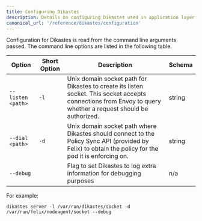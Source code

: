 ```yaml
---
title: Configuring Dikastes
description: Details on configuring Dikastes used in application layer policy. 
canonical_url: '/reference/dikastes/configuration'
---
```


Configuration for Dikastes is read from the command line arguments passed. The command line options
are listed in the following table.

| Option            | Short Option | Description  | Schema |
|-------------------|--------------|--------------|--------|
| `--listen <path>` | `-l`         | Unix domain socket path for Dikastes to create its listen socket. This socket accepts connections from Envoy to query whether a request should be authorized. | string |
| `--dial <path>`   | `-d`         | Unix domain socket path where Dikastes should connect to the Policy Sync API (provided by Felix) to obtain the policy for the pod it is enforcing on. | string |
| `--debug`         |              | Flag to set Dikastes to log extra information for debugging purposes | n/a | 

For example:

	dikastes server -l /var/run/dikastes/socket -d /var/run/felix/nodeagent/socket --debug
